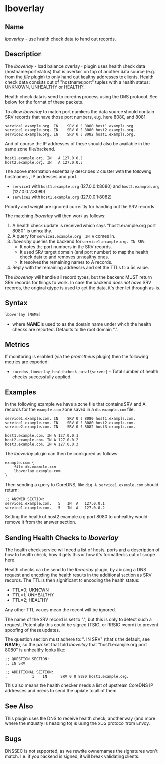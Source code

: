 # lboverlay

## Name

*lboverlay* - use health check data to hand out records.

## Description

The *lboverlay* - load balance overlay - plugin uses health check data (hostname:port:status) that
is overlaid on top of another data source (e.g. from the *file* plugin) to only hand out healthy
addresses to clients. Health check data consists out of "hostname:port" tuples with a health status:
UNKNOWN, UNHEALTHY or HEALTHY.

Health check data is send to coredns process using the DNS protocol. See below for the format of these
packets.

To allow *lboverlay* to match port numbers the data source should contain SRV records that
have those port numbers, e.g. here 8080, and 8081:

    service1.example.org. IN	SRV	0 0 8080 host1.example.org.
    service1.example.org. IN	SRV	0 0 8080 host2.example.org.
    service2.example.org. IN	SRV	0 0 8082 host1.example.org.

And of course the IP addresses of these should also be available in the same zone file/backend.

    host1.example.org. IN	A 127.0.0.1
    host2.example.org. IN	A 127.0.0.2

The above information essentially describes 2 cluster with the following hostnames , IP addresses
and port.

* `service1` with `host1.example.org` (127.0.0.1:8080) and `host2.example.org` (127.0.0.2:8080)
* `service2` with `host1.example.org` (127.0.0.1:8082)

Priority and weight are ignored currently for handing out the SRV records.

The matching *lboverlay* will then work as follows:

1. A health check update is received which says "host1.example.org port 8080" is unhealthy.
2. A query for `service1.example.org. IN A` comes in.
3. *lboverlay* queries the backend for `service1.example.org. IN SRV`.
   * It notes the port numbers in the SRV records.
   * It used SRV target domain (and port number) to map the health check data to and removes unhealthy ones.
   * It resolves the remaining names to A records.
4. Reply with the remaining addresses and set the TTLs to a 5s value.

The *lboverlay* will handle all record types, but the backend MUST return SRV records for things to
work. In case the backend *does not have* SRV records, the original qtype is used to get the data,
it's then let through as-is.

## Syntax

~~~ txt
lboverlay [NAME]
~~~

* where **NAME** is used to as the domain name under which the health checks are reported. Defaults
  to the root domain ".".

## Metrics

If monitoring is enabled (via the *prometheus* plugin) then the following metrics are exported:

* `coredns_lboverlay_healthcheck_total{server}` - Total number of health checks successfully applied.

## Examples

In the following example we have a zone file that contains SRV and A records for the `example.com`
zone saved in a `db.example.com` file.

~~~ dns
service1.example.com. IN	SRV	0 0 8080 host1.example.com.
service1.example.com. IN	SRV	0 0 8080 host2.example.com.
service2.example.com. IN	SRV	0 0 8082 host3.example.com.

host1.example.com. IN A 127.0.0.1
host2.example.com. IN A 127.0.0.2
host3.example.com. IN A 127.0.0.3
~~~

The *lboverlay* plugin can then be configured as follows:

~~~ corefile
example.com {
    file db.example.com
    lboverlay example.com
}
~~~

Then sending a query to CoreDNS, like `dig A service1.example.com` should return:

~~~ dns
;; ANSWER SECTION:
service1.example.com.	5	IN	A	127.0.0.1
service1.example.com.	5	IN	A	127.0.0.2
~~~

Setting the health of host2.example.org port 8080 to unhealthy would remove it from the answer
section.

## Sending Health Checks to *lboverlay*

The health check service will need a list of hosts, ports and a description of how to health check,
how it gets this or how it's formatted is out of scope here.

Health checks can be send to the *lboverlay* plugin, by abusing a DNS request and encoding the
health results in the additional section as SRV records. The TTL is then significant to encoding the
health status:

* TTL=0; UKNOWN
* TTL=1; UNHEALTHY
* TTL=2; HEALTHY

Any other TTL values mean the record will be ignored.

The name of the SRV record is set to ".", but this is only to
detect such a request. Potentially this could be signed (TSIG, or RRSIG record) to prevent spoofing
of these updates.

The question section must adhere to: ". IN SRV" (that's the default, see **NAME**), so the packet
that told *lboverlay* that "host1.example.org port 8080" is unhealthy looks like:

~~~ dns
;; QUESTION SECTION:
;. IN SRV

;; ADDITIONAL SECTION:
.           1    IN      SRV 0 0 8080 host1.example.org.
~~~

This also means the health checker needs a list of upstream CoreDNS IP addresses and needs to send
the update to all of them.

## See Also

This plugin uses the DNS to receive health check, another way (and more where the industry is
heading to) is using the xDS protocol from Envoy.

## Bugs

DNSSEC is not supported, as we rewrite ownernames the signatures won't match. I.e. if you backend
is signed, it will break validating clients.
